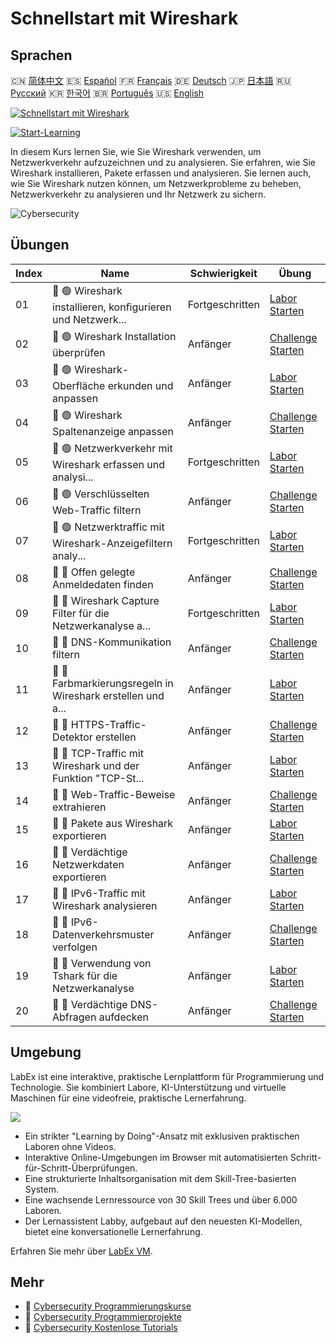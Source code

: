 # Schnellstart mit Wireshark

## Sprachen

🇨🇳 [简体中文](README_zh.md) 🇪🇸 [Español](README_es.md) 🇫🇷 [Français](README_fr.md) 🇩🇪 [Deutsch](README_de.md) 🇯🇵 [日本語](README_ja.md) 🇷🇺 [Русский](README_ru.md) 🇰🇷 [한국어](README_ko.md) 🇧🇷 [Português](README_pt.md) 🇺🇸 [English](README.md) 

[![Schnellstart mit Wireshark](https://cover-creator.labex.io/quick-start-with-wireshark.png?lang=de)](https://labex.io/de/courses/quick-start-with-wireshark)

[![Start-Learning](https://img.shields.io/badge/Start-Learning-whitesmoke?style=for-the-badge)](https://labex.io/de/courses/quick-start-with-wireshark)

In diesem Kurs lernen Sie, wie Sie Wireshark verwenden, um Netzwerkverkehr aufzuzeichnen und zu analysieren. Sie erfahren, wie Sie Wireshark installieren, Pakete erfassen und analysieren. Sie lernen auch, wie Sie Wireshark nutzen können, um Netzwerkprobleme zu beheben, Netzwerkverkehr zu analysieren und Ihr Netzwerk zu sichern.

![Cybersecurity](https://img.shields.io/badge/Cybersecurity-whitesmoke?style=for-the-badge&logo=cybersecurity)


## Übungen

|   Index | Name                                                        | Schwierigkeit   | Übung                                                                                                                                                   |
|---------|-------------------------------------------------------------|-----------------|---------------------------------------------------------------------------------------------------------------------------------------------------------|
|      01 | 📖 🟢 Wireshark installieren, konfigurieren und Netzwerk... | Fortgeschritten | <a target='_blank' href='https://labex.io/de/tutorials/wireshark-install-configure-and-analyze-network-traffic-with-wireshark-415947'>Labor Starten</a> |
|      02 | 🎯 🟢 Wireshark Installation überprüfen                     | Anfänger        | <a target='_blank' href='https://labex.io/de/tutorials/wireshark-verify-wireshark-installation-548783'>Challenge Starten</a>                            |
|      03 | 📖 🟢 Wireshark-Oberfläche erkunden und anpassen            | Anfänger        | <a target='_blank' href='https://labex.io/de/tutorials/wireshark-explore-and-customize-wireshark-interface-415949'>Labor Starten</a>                    |
|      04 | 🎯 🟢 Wireshark Spaltenanzeige anpassen                     | Anfänger        | <a target='_blank' href='https://labex.io/de/tutorials/wireshark-customize-wireshark-column-display-548785'>Challenge Starten</a>                       |
|      05 | 📖 🟢 Netzwerkverkehr mit Wireshark erfassen und analysi... | Fortgeschritten | <a target='_blank' href='https://labex.io/de/tutorials/wireshark-capture-and-analyze-network-traffic-with-wireshark-415956'>Labor Starten</a>           |
|      06 | 🎯 🟢 Verschlüsselten Web-Traffic filtern                   | Anfänger        | <a target='_blank' href='https://labex.io/de/tutorials/wireshark-filter-encrypted-web-traffic-548806'>Challenge Starten</a>                             |
|      07 | 📖 🟢 Netzwerktraffic mit Wireshark-Anzeigefiltern analy... | Fortgeschritten | <a target='_blank' href='https://labex.io/de/tutorials/wireshark-analyze-network-traffic-with-wireshark-display-filters-415944'>Labor Starten</a>       |
|      08 | 🎯 🔵 Offen gelegte Anmeldedaten finden                     | Anfänger        | <a target='_blank' href='https://labex.io/de/tutorials/wireshark-find-exposed-login-credentials-548820'>Challenge Starten</a>                           |
|      09 | 📖 🔵 Wireshark Capture Filter für die Netzwerkanalyse a... | Fortgeschritten | <a target='_blank' href='https://labex.io/de/tutorials/wireshark-apply-wireshark-capture-filters-for-network-traffic-analysis-415940'>Labor Starten</a> |
|      10 | 🎯 🔵 DNS-Kommunikation filtern                             | Anfänger        | <a target='_blank' href='https://labex.io/de/tutorials/wireshark-filter-dns-communications-548826'>Challenge Starten</a>                                |
|      11 | 📖 🔵 Farbmarkierungsregeln in Wireshark erstellen und a... | Anfänger        | <a target='_blank' href='https://labex.io/de/tutorials/wireshark-create-and-apply-colorizing-rules-in-wireshark-415941'>Labor Starten</a>               |
|      12 | 🎯 🔵 HTTPS-Traffic-Detektor erstellen                      | Anfänger        | <a target='_blank' href='https://labex.io/de/tutorials/wireshark-create-https-traffic-detector-548831'>Challenge Starten</a>                            |
|      13 | 📖 🔵 TCP-Traffic mit Wireshark und der Funktion "TCP-St... | Anfänger        | <a target='_blank' href='https://labex.io/de/tutorials/wireshark-analyze-tcp-traffic-with-wireshark-follow-tcp-stream-feature-415946'>Labor Starten</a> |
|      14 | 🎯 🔵 Web-Traffic-Beweise extrahieren                       | Anfänger        | <a target='_blank' href='https://labex.io/de/tutorials/wireshark-extract-web-traffic-evidence-548842'>Challenge Starten</a>                             |
|      15 | 📖 🔵 Pakete aus Wireshark exportieren                      | Anfänger        | <a target='_blank' href='https://labex.io/de/tutorials/wireshark-export-packets-from-wireshark-415945'>Labor Starten</a>                                |
|      16 | 🎯 🔵 Verdächtige Netzwerkdaten exportieren                 | Anfänger        | <a target='_blank' href='https://labex.io/de/tutorials/wireshark-export-suspicious-network-evidence-548847'>Challenge Starten</a>                       |
|      17 | 📖 🔵 IPv6-Traffic mit Wireshark analysieren                | Anfänger        | <a target='_blank' href='https://labex.io/de/tutorials/wireshark-analyze-ipv6-traffic-with-wireshark-415950'>Labor Starten</a>                          |
|      18 | 🎯 🔵 IPv6-Datenverkehrsmuster verfolgen                    | Anfänger        | <a target='_blank' href='https://labex.io/de/tutorials/wireshark-track-ipv6-traffic-patterns-548851'>Challenge Starten</a>                              |
|      19 | 📖 🔵 Verwendung von Tshark für die Netzwerkanalyse         | Anfänger        | <a target='_blank' href='https://labex.io/de/tutorials/wireshark-use-tshark-for-network-traffic-analysis-415942'>Labor Starten</a>                      |
|      20 | 🎯 🔵 Verdächtige DNS-Abfragen aufdecken                    | Anfänger        | <a target='_blank' href='https://labex.io/de/tutorials/wireshark-uncover-suspicious-dns-queries-548854'>Challenge Starten</a>                           |

## Umgebung

LabEx ist eine interaktive, praktische Lernplattform für Programmierung und Technologie. Sie kombiniert Labore, KI-Unterstützung und virtuelle Maschinen für eine videofreie, praktische Lernerfahrung.

![](https://tutorial-screenshot.getvm.io/images/vm-1725247253.png)

- Ein strikter "Learning by Doing"-Ansatz mit exklusiven praktischen Laboren ohne Videos.
- Interaktive Online-Umgebungen im Browser mit automatisierten Schritt-für-Schritt-Überprüfungen.
- Eine strukturierte Inhaltsorganisation mit dem Skill-Tree-basierten System.
- Eine wachsende Lernressource von 30 Skill Trees und über 6.000 Laboren.
- Der Lernassistent Labby, aufgebaut auf den neuesten KI-Modellen, bietet eine konversationelle Lernerfahrung.

Erfahren Sie mehr über [LabEx VM](https://support.labex.io/using-labex/virtual-machine).

## Mehr

- 🔗 [Cybersecurity Programmierungskurse](https://github.com/labex-labs/awesome-programming-courses)
- 🔗 [Cybersecurity Programmierprojekte](https://github.com/labex-labs/awesome-programming-projects)
- 🔗 [Cybersecurity Kostenlose Tutorials](https://github.com/labex-labs/cybersecurity-free-tutorials)

